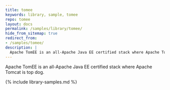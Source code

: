 ```yaml
---
title: tomee
keywords: library, sample, tomee
repo: tomee
layout: docs
permalink: /samples/library/tomee/
hide_from_sitemap: true
redirect_from:
- /samples/tomee/
description: |
  Apache TomEE is an all-Apache Java EE certified stack where Apache Tomcat is top dog.
---
```


Apache TomEE is an all-Apache Java EE certified stack where Apache Tomcat is top dog.


{% include library-samples.md %}
